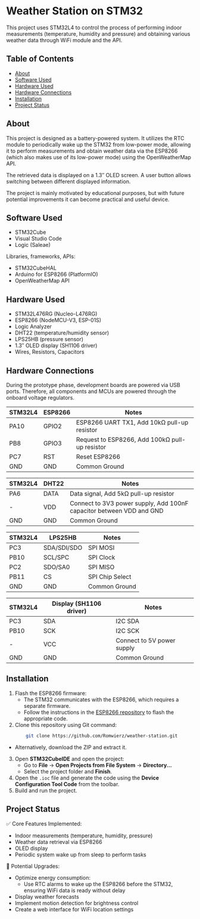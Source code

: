 # Weather Station on STM32

This project uses STM32L4 to control the process of performing indoor measurements (temperature, humidity and pressure) and obtaining various weather data through WiFi module and the API.

## Table of Contents
* [About](#about)
* [Software Used](#software-used)
* [Hardware Used](#hardware-used)
* [Hardware Connections](#hardware-connections)
* [Installation](#installation)
* [Project Status](#project-status)

## About
This project is designed as a battery-powered system. It utilizes the RTC module to periodically wake up the STM32 from low-power mode, allowing it to perform measurements and obtain weather data via the ESP8266 (which also makes use of its low-power mode) using the OpenWeatherMap API.

The retrieved data is displayed on a 1.3″ OLED screen. A user button allows switching between different displayed information.

The project is mainly motivated by educational purposes, but with future potential improvements it can become practical and useful device.

## Software Used
- STM32Cube
- Visual Studio Code
- Logic (Saleae)

Libraries, frameworks, APIs:
- STM32CubeHAL
- Arduino for ESP8266 (PlatformIO)
- OpenWeatherMap API

## Hardware Used
- STM32L476RG (Nucleo-L476RG)
- ESP8266 (NodeMCU-V3, ESP-01S)
- Logic Analyzer
- DHT22 (temperature/humidity sensor)
- LPS25HB (pressure sensor)
- 1.3″ OLED display (SH1106 driver)
- Wires, Resistors, Capacitors

## Hardware Connections
During the prototype phase, development boards are powered via USB ports. Therefore, all components and MCUs are powered through the onboard voltage regulators.

| STM32L4 | ESP8266 | Notes                                          |
|---------|---------|------------------------------------------------|
| PA10    | GPIO2   | ESP8266 UART TX1, Add 10kΩ pull-up resistor    |
| PB8     | GPIO3   | Request to ESP8266, Add 100kΩ pull-up resistor |
| PC7     | RST     | Reset ESP8266                                  |
| GND     | GND     | Common Ground                                  |

| STM32L4 | DHT22 | Notes                                                                 |
|---------|-------|-----------------------------------------------------------------------|
| PA6     | DATA  | Data signal, Add 5kΩ pull-up resistor                                 |
| -       | VDD   | Connect to 3V3 power supply, Add 100nF capacitor between VDD and GND  |
| GND     | GND   | Common Ground                                                         |

| STM32L4 | LPS25HB     | Notes           |
|---------|-------------|-----------------|
| PC3     | SDA/SDI/SDO | SPI MOSI        |
| PB10    | SCL/SPC     | SPI Clock       |
| PC2     | SDO/SA0     | SPI MISO        |
| PB11    | CS          | SPI Chip Select |
| GND     | GND         | Common Ground   |

| STM32L4 | Display (SH1106 driver) | Notes                      |
|---------|-------------------------|----------------------------|
| PC3     | SDA                     | I2C SDA                    |
| PB10    | SCK                     | I2C SCK                    |
| -       | VCC                     | Connect to 5V power supply |
| GND     | GND                     | Common Ground              |

## Installation
1. Flash the ESP8266 firmware:  
   - The STM32 communicates with the ESP8266, which requires a separate firmware.  
   - Follow the instructions in the [ESP8266 repository](https://github.com/Romwierz/esp8266-weather-station-wifi-module) to flash the appropriate code. 
2. Clone this repository using Git command:
    ```bash
        git clone https://github.com/Romwierz/weather-station.git
    ```
- Alternatively, download the ZIP and extract it.
3. Open **STM32CubeIDE** and open the project:
    - Go to **File** → **Open Projects from File System** → **Directory...**
    - Select the project folder and **Finish**.
4. Open the `.ioc` file and generate the code using the **Device Configuration Tool Code** from the toolbar.
5. Build and run the project.

## Project Status
✅ Core Features Implemented:
- Indoor measurements (temperature, humidity, pressure)
- Weather data retrieval via ESP8266
- OLED display
- Periodic system wake up from sleep to perform tasks

🚀 Potential Upgrades:
- Optimize energy consumption:
    - Use RTC alarms to wake up the ESP8266 before the STM32, ensuring WiFi data is ready without delay
- Display weather forecasts
- Implement motion detection for brightness control
- Create a web interface for WiFi location settings
